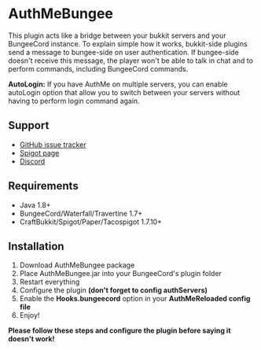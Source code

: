 # AuthMeBungee

This plugin acts like a bridge between your bukkit servers and your BungeeCord instance. To explain simple how it works,
bukkit-side plugins send a message to bungee-side on user authentication. If bungee-side doesn't receive this message,
the player won't be able to talk in chat and to perform commands, including BungeeCord commands.

**AutoLogin:** If you have AuthMe on multiple servers, you can enable autoLogin option that allow you to switch between
your servers without having to perform login command again.

## Support

- [GitHub issue tracker](https://github.com/AuthMe/AuthMeBungee/issues)
- [Spigot page](https://www.spigotmc.org/resources/authmebungee.50219/)
- [Discord](https://discord.gg/Vn9eCyE)

## Requirements

- Java 1.8+
- BungeeCord/Waterfall/Travertine 1.7+
- CraftBukkit/Spigot/Paper/Tacospigot 1.7.10+

## Installation

1. Download AuthMeBungee package
2. Place AuthMeBungee.jar into your BungeeCord's plugin folder
4. Restart everything
5. Configure the plugin **(don't forget to config authServers)**
6. Enable the **Hooks.bungeecord** option in your **AuthMeReloaded config file**
7. Enjoy!

**Please follow these steps and configure the plugin before saying it doesn't work!**
